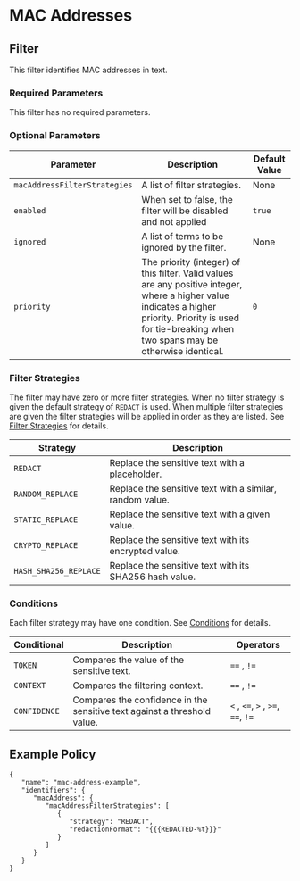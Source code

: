 # MAC Addresses

## Filter

This filter identifies MAC addresses in text.

### Required Parameters

This filter has no required parameters.

### Optional Parameters

| Parameter                    | Description                                                                                                                                                                                                  | Default Value |
|------------------------------|--------------------------------------------------------------------------------------------------------------------------------------------------------------------------------------------------------------|---------------|
| `macAddressFilterStrategies` | A list of filter strategies.                                                                                                                                                                                 | None          |
| `enabled`                    | When set to false, the filter will be disabled and not applied                                                                                                                                               | `true`        |
| `ignored`                    | A list of terms to be ignored by the filter.                                                                                                                                                                 | None          |
| `priority`                   | The priority (integer) of this filter. Valid values are any positive integer, where a higher value indicates a higher priority. Priority is used for tie-breaking when two spans may be otherwise identical. | `0`           |

### Filter Strategies

The filter may have zero or more filter strategies. When no filter strategy is given the default strategy of `REDACT` is
used. When multiple filter strategies are given the filter strategies will be applied in order as they are listed.
See [Filter Strategies](#filter-strategies) for details.

| Strategy              | Description                                              |
|-----------------------|----------------------------------------------------------|
| `REDACT`              | Replace the sensitive text with a placeholder.           |
| `RANDOM_REPLACE`      | Replace the sensitive text with a similar, random value. |
| `STATIC_REPLACE`      | Replace the sensitive text with a given value.           |
| `CRYPTO_REPLACE`      | Replace the sensitive text with its encrypted value.     |
| `HASH_SHA256_REPLACE` | Replace the sensitive text with its SHA256 hash value.   |

### Conditions

Each filter strategy may have one condition. See [Conditions](#conditions) for details.

| Conditional  | Description                                                              | Operators                          |
|--------------|--------------------------------------------------------------------------|------------------------------------|
| `TOKEN`      | Compares the value of the sensitive text.                                | `==` , `!=`                        |
| `CONTEXT`    | Compares the filtering context.                                          | `==` , `!=`                        |
| `CONFIDENCE` | Compares the confidence in the sensitive text against a threshold value. | `<` , `<=`, `>` , `>=`, `==`, `!=` |

## Example Policy

```
{
   "name": "mac-address-example",
   "identifiers": {
      "macAddress": {
         "macAddressFilterStrategies": [
            {
               "strategy": "REDACT",
               "redactionFormat": "{{{REDACTED-%t}}}"
            }
         ]
      }
   }
}
```
